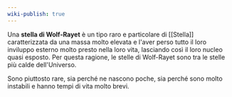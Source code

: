```yaml
---
wiki-publish: true
---
```

Una **stella di Wolf-Rayet** è un tipo raro e particolare di [[Stella]] caratterizzata da una massa molto elevata e l'aver perso tutto il loro inviluppo esterno molto presto nella loro vita, lasciando così il loro nucleo quasi esposto. Per questa ragione, le stelle di Wolf-Rayet sono tra le stelle più calde dell'Universo.

Sono piuttosto rare, sia perché ne nascono poche, sia perché sono molto instabili e hanno tempi di vita molto brevi.